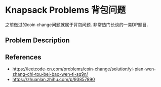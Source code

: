 # Knapsack Problems 背包问题

之前做过的coin change问题就属于背包问题. 非常热门长谈的一类DP题目. 

## **Problem Description**



## References
- https://leetcode-cn.com/problems/coin-change/solution/yi-pian-wen-zhang-chi-tou-bei-bao-wen-ti-sq9n/
- https://zhuanlan.zhihu.com/p/93857890 